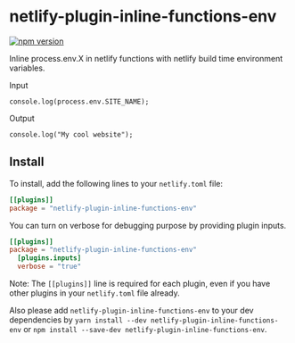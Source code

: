 # netlify-plugin-inline-functions-env

[![npm version](https://badge.fury.io/js/netlify-plugin-inline-functions-env.svg)](https://badge.fury.io/js/netlify-plugin-inline-functions-env)

Inline process.env.X in netlify functions with netlify build time environment variables.

Input

```
console.log(process.env.SITE_NAME);
```

Output

```
console.log("My cool website");
```

## Install

To install, add the following lines to your `netlify.toml` file:

```toml
[[plugins]]
package = "netlify-plugin-inline-functions-env"
```

You can turn on verbose for debugging purpose by providing plugin inputs.

```toml
[[plugins]]
package = "netlify-plugin-inline-functions-env"
  [plugins.inputs]
  verbose = "true"
```

Note: The `[[plugins]]` line is required for each plugin, even if you have other plugins in your `netlify.toml` file already.

Also please add `netlify-plugin-inline-functions-env` to your dev dependencies by `yarn install --dev netlify-plugin-inline-functions-env` or `npm install --save-dev netlify-plugin-inline-functions-env`.
